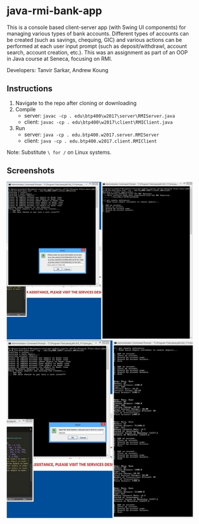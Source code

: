 # java-rmi-bank-app

This is a console based client-server app (with Swing UI components) for managing various types of bank accounts. Different types of accounts can be created (such as savings, chequing, GIC) and various actions can be performed at each user input prompt (such as deposit/withdrawl, account search, account creation, etc.). This was an assignment as part of an OOP in Java course at Seneca, focusing on RMI. 

Developers: Tanvir Sarkar, Andrew Koung

## Instructions

1. Navigate to the repo after cloning or downloading
2. Compile
	- server: `javac -cp . edu\btp400\w2017\server\RMIServer.java`
	- client: `javac -cp . edu\btp400\w2017\client\RMIClient.java`
3. Run
	- server: `java -cp . edu.btp400.w2017.server.RMIServer`
	- client: `java -cp . edu.btp400.w2017.client.RMIClient`

Note: Substitute `\ for /` on Linux systems.

## Screenshots

![](java_bank_1.png)
![](java_bank_2.png)
